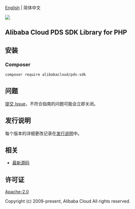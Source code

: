 [English](README.md) | 简体中文

![](https://aliyunsdk-pages.alicdn.com/icons/AlibabaCloud.svg)

## Alibaba Cloud PDS SDK Library for PHP

## 安装

### Composer

```bash
composer require alibabacloud/pds-sdk
```

## 问题

[提交 Issue](https://github.com/aliyun/alibabacloud-pds-sdk/issues/new)，不符合指南的问题可能会立即关闭。

## 发行说明

每个版本的详细更改记录在[发行说明](./ChangeLog.txt)中。

## 相关

* [最新源码](https://github.com/aliyun/alibabacloud-pds-sdk)

## 许可证

[Apache-2.0](http://www.apache.org/licenses/LICENSE-2.0)

Copyright (c) 2009-present, Alibaba Cloud All rights reserved.
